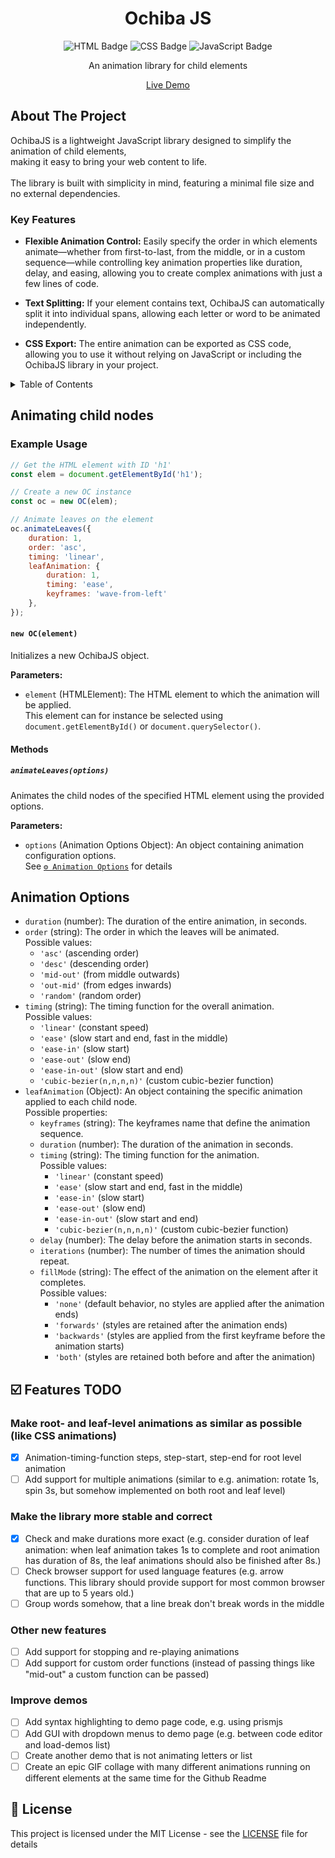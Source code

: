 <div align="center">
  <h1>Ochiba JS</h1>
  <p>
    <img src="https://img.shields.io/badge/HTML5-E34F26?logo=html5&logoColor=white" alt="HTML Badge">
    <img src="https://img.shields.io/badge/CSS3-1572B6?logo=css3&logoColor=white" alt="CSS Badge">
    <img src="https://img.shields.io/badge/JavaScript-F7DF1E?logo=javascript&logoColor=black" alt="JavaScript Badge">
  </p>
  <p>An animation library for child elements</p>
  <p><a href="https://lischilpp.github.io/ochiba-js/">Live Demo</a></p>
</div>

## About The Project
OchibaJS is a lightweight JavaScript library designed to simplify the animation of child elements,<br>
 making it easy to bring your web content to life.<br><br>
The library is built with simplicity in mind, featuring a minimal file size and no external dependencies.

### Key Features

- **Flexible Animation Control:** Easily specify the order in which elements animate—whether from first-to-last, from the middle, or in a custom sequence—while controlling key animation properties like duration, delay, and easing, allowing you to create complex animations with just a few lines of code.

- **Text Splitting:** If your element contains text, OchibaJS can automatically split it into individual spans, allowing each letter or word to be animated independently.

- **CSS Export:** The entire animation can be exported as CSS code, allowing you to use it without relying on JavaScript or including the OchibaJS library in your project.

<details>
  <summary>Table of Contents</summary>
  <ul>
    <li><a href="#animating-child-nodes">🤹 Animating child nodes</a></li>
    <!--<li><a href="#animating-a-chain-of-elements-and-their-child-nodes">⛓️ Animating a chain of elements and their child nodes</a></li>-->
    <li><a href="#animation-options">⚙️ Animation Options</a></li>
    <li><a href="#%EF%B8%8F-features-todo">☑️ Features TODO</a></li>
    <li><a href="#-license">📝 License</a></li>
  </ul>
</details>

## Animating child nodes
### Example Usage

```javascript
// Get the HTML element with ID 'h1'
const elem = document.getElementById('h1');

// Create a new OC instance
const oc = new OC(elem);

// Animate leaves on the element
oc.animateLeaves({
    duration: 1,
    order: 'asc',
    timing: 'linear',
    leafAnimation: {
        duration: 1,
        timing: 'ease',
        keyframes: 'wave-from-left'
    },
});
```

#### `new OC(element)`

Initializes a new OchibaJS object.

**Parameters:**

- `element` (HTMLElement): The HTML element to which the animation will be applied. <br>
This element can for instance be selected using `document.getElementById()` or `document.querySelector()`.

#### Methods

##### `animateLeaves(options)`

Animates the child nodes of the specified HTML element using the provided options.

**Parameters:**

- `options` (Animation Options Object): An object containing animation configuration options.<br>
  See [<code>⚙️ Animation Options</code>](#animation-options) for details

<!--
## Animating a chain of elements and their child nodes

### Example Usage

```javascript
const seq = new OCSequence([
    [{
            root: document.getElementById('headline'),
            animationProps: {
                delay: 0.1,
                order: 'asc',
                timing: 'linear',
                leafAnimation: {
                    duration: 1,
                    delay: 0,
                    timing: 'ease',
                    keyframes: 'headline',
                },
                duration: 1,
            }
        }
    ],
    [{
        root: document.getElementById('sub-headline'),
        animationProps: {
            delay: 0,
            order: 'asc',
            timing: 'linear',
            leafAnimation: {
                duration: 1,
                delay: 0,
                timing: 'ease',
                keyframes: 'sub-headline',
            },
            duration: 1
        }
    }],
])
seq.animate()
```
-->

## Animation Options

- `duration` (number): The duration of the entire animation, in seconds.
- `order` (string): The order in which the leaves will be animated.<br>
  Possible values:
   - `'asc'` (ascending order)
   - `'desc'` (descending order)
   - `'mid-out'` (from middle outwards)
   - `'out-mid'` (from edges inwards)
   - `'random'` (random order)
- `timing` (string): The timing function for the overall animation.<br>
  Possible values:
   - `'linear'` (constant speed)
   - `'ease'` (slow start and end, fast in the middle)
   - `'ease-in'` (slow start)
   - `'ease-out'` (slow end)
   - `'ease-in-out'` (slow start and end)
   - `'cubic-bezier(n,n,n,n)'` (custom cubic-bezier function)
- `leafAnimation` (Object): An object containing the specific animation applied to each child node.<br>
   Possible properties:
   - `keyframes` (string): The keyframes name that define the animation sequence.
   - `duration` (number): The duration of the animation in seconds.
   - `timing` (string): The timing function for the animation.<br> Possible values:
     - `'linear'` (constant speed)
     - `'ease'` (slow start and end, fast in the middle)
     - `'ease-in'` (slow start)
     - `'ease-out'` (slow end)
     - `'ease-in-out'` (slow start and end)
     - `'cubic-bezier(n,n,n,n)'` (custom cubic-bezier function)
   - `delay` (number): The delay before the animation starts in seconds.
   - `iterations` (number): The number of times the animation should repeat.
   - `fillMode` (string): The effect of the animation on the element after it completes.<br> Possible values:
     - `'none'` (default behavior, no styles are applied after the animation ends)
     - `'forwards'` (styles are retained after the animation ends)
     - `'backwards'` (styles are applied from the first keyframe before the animation starts)
     - `'both'` (styles are retained both before and after the animation)

## ☑️ Features TODO
### Make root- and leaf-level animations as similar as possible (like CSS animations)
- [x] Animation-timing-function steps, step-start, step-end for root level animation
- [ ] Add support for multiple animations (similar to e.g. animation: rotate 1s, spin 3s, but somehow implemented on both root and leaf level)
### Make the library more stable and correct
- [x] Check and make durations more exact
(e.g. consider duration of leaf animation: when leaf animation takes 1s to complete and root animation has duration of 8s, the leaf animations should also be finished after 8s.)
- [ ] Check browser support for used language features (e.g. arrow functions. This library should provide support for most common browser that are up to 5 years old.)
- [ ] Group words somehow, that a line break don't break words in the middle
### Other new features
- [ ] Add support for stopping and re-playing animations
- [ ] Add support for custom order functions (instead of passing things like "mid-out" a custom function can be passed)
### Improve demos
- [ ] Add syntax highlighting to demo page code, e.g. using prismjs
- [ ] Add GUI with dropdown menus to demo page (e.g. between code editor and load-demos list)
- [ ] Create another demo that is not animating letters or list
- [ ] Create an epic GIF collage with many different animations running on different elements at the same time for the Github Readme

## 📝 License
This project is licensed under the MIT License - see the [LICENSE](LICENSE) file for details

